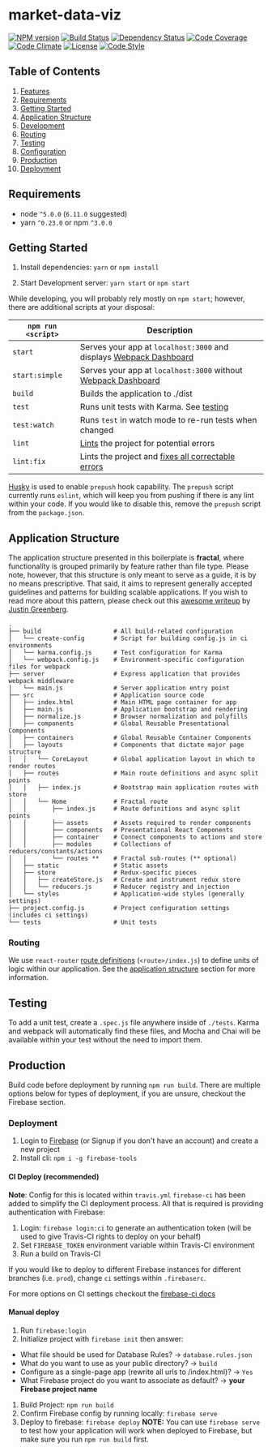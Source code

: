 # market-data-viz

[![NPM version][npm-image]][npm-url]
[![Build Status][travis-image]][travis-url]
[![Dependency Status][daviddm-image]][daviddm-url]
[![Code Coverage][coverage-image]][coverage-url]
[![Code Climate][climate-image]][climate-url]
[![License][license-image]][license-url]
[![Code Style][code-style-image]][code-style-url]

## Table of Contents
1. [Features](#features)
1. [Requirements](#requirements)
1. [Getting Started](#getting-started)
1. [Application Structure](#application-structure)
1. [Development](#development)
  1. [Routing](#routing)
1. [Testing](#testing)
1. [Configuration](#configuration)
1. [Production](#production)
1. [Deployment](#deployment)

## Requirements
* node `^5.0.0` (`6.11.0` suggested)
* yarn `^0.23.0` or npm `^3.0.0`

## Getting Started

1. Install dependencies: `yarn` or `npm install`

2. Start Development server: `yarn start` or `npm start`

While developing, you will probably rely mostly on `npm start`; however, there are additional scripts at your disposal:

|`npm run <script>`    |Description|
|-------------------|-----------|
|`start`            |Serves your app at `localhost:3000` and displays [Webpack Dashboard](https://github.com/FormidableLabs/webpack-dashboard)|
|`start:simple`     |Serves your app at `localhost:3000` without [Webpack Dashboard](https://github.com/FormidableLabs/webpack-dashboard)|
|`build`            |Builds the application to ./dist|
|`test`             |Runs unit tests with Karma. See [testing](#testing)|
|`test:watch`       |Runs `test` in watch mode to re-run tests when changed|
|`lint`             |[Lints](http://stackoverflow.com/questions/8503559/what-is-linting) the project for potential errors|
|`lint:fix`         |Lints the project and [fixes all correctable errors](http://eslint.org/docs/user-guide/command-line-interface.html#fix)|

[Husky](https://github.com/typicode/husky) is used to enable `prepush` hook capability. The `prepush` script currently runs `eslint`, which will keep you from pushing if there is any lint within your code. If you would like to disable this, remove the `prepush` script from the `package.json`.


## Application Structure

The application structure presented in this boilerplate is **fractal**, where functionality is grouped primarily by feature rather than file type. Please note, however, that this structure is only meant to serve as a guide, it is by no means prescriptive. That said, it aims to represent generally accepted guidelines and patterns for building scalable applications. If you wish to read more about this pattern, please check out this [awesome writeup](https://github.com/davezuko/react-redux-starter-kit/wiki/Fractal-Project-Structure) by [Justin Greenberg](https://github.com/justingreenberg).

```
.
├── build                    # All build-related configuration
│   └── create-config        # Script for building config.js in ci environments
│   └── karma.config.js      # Test configuration for Karma
│   └── webpack.config.js    # Environment-specific configuration files for webpack
├── server                   # Express application that provides webpack middleware
│   └── main.js              # Server application entry point
├── src                      # Application source code
│   ├── index.html           # Main HTML page container for app
│   ├── main.js              # Application bootstrap and rendering
│   ├── normalize.js         # Browser normalization and polyfills
│   ├── components           # Global Reusable Presentational Components
│   ├── containers           # Global Reusable Container Components
│   ├── layouts              # Components that dictate major page structure
│   │   └── CoreLayout       # Global application layout in which to render routes
│   ├── routes               # Main route definitions and async split points
│   │   ├── index.js         # Bootstrap main application routes with store
│   │   └── Home             # Fractal route
│   │       ├── index.js     # Route definitions and async split points
│   │       ├── assets       # Assets required to render components
│   │       ├── components   # Presentational React Components
│   │       ├── container    # Connect components to actions and store
│   │       ├── modules      # Collections of reducers/constants/actions
│   │       └── routes **    # Fractal sub-routes (** optional)
│   ├── static               # Static assets
│   ├── store                # Redux-specific pieces
│   │   ├── createStore.js   # Create and instrument redux store
│   │   └── reducers.js      # Reducer registry and injection
│   └── styles               # Application-wide styles (generally settings)
├── project.config.js        # Project configuration settings (includes ci settings)
└── tests                    # Unit tests
```

### Routing
We use `react-router` [route definitions](https://github.com/ReactTraining/react-router/blob/v3/docs/API.md#plainroute) (`<route>/index.js`) to define units of logic within our application. See the [application structure](#application-structure) section for more information.

## Testing
To add a unit test, create a `.spec.js` file anywhere inside of `./tests`. Karma and webpack will automatically find these files, and Mocha and Chai will be available within your test without the need to import them.

## Production

Build code before deployment by running `npm run build`. There are multiple options below for types of deployment, if you are unsure, checkout the Firebase section.

### Deployment

1. Login to [Firebase](firebase.google.com) (or Signup if you don't have an account) and create a new project
2. Install cli: `npm i -g firebase-tools`

#### CI Deploy (recommended)
**Note**: Config for this is located within `travis.yml`
`firebase-ci` has been added to simplify the CI deployment process. All that is required is providing authentication with Firebase:

1. Login: `firebase login:ci` to generate an authentication token (will be used to give Travis-CI rights to deploy on your behalf)
1. Set `FIREBASE_TOKEN` environment variable within Travis-CI environment
1. Run a build on Travis-CI

If you would like to deploy to different Firebase instances for different branches (i.e. `prod`), change `ci` settings within `.firebaserc`.

For more options on CI settings checkout the [firebase-ci docs](https://github.com/prescottprue/firebase-ci)

#### Manual deploy

1. Run `firebase:login`
1. Initialize project with `firebase init` then answer:
  * What file should be used for Database Rules?  -> `database.rules.json`
  * What do you want to use as your public directory? -> `build`
  * Configure as a single-page app (rewrite all urls to /index.html)? -> `Yes`
  * What Firebase project do you want to associate as default?  -> **your Firebase project name**
1. Build Project: `npm run build`
1. Confirm Firebase config by running locally: `firebase serve`
1. Deploy to firebase: `firebase deploy`
**NOTE:** You can use `firebase serve` to test how your application will work when deployed to Firebase, but make sure you run `npm run build` first.

[npm-image]: https://img.shields.io/npm/v/market-data-viz.svg?style=flat-square
[npm-url]: https://npmjs.org/package/market-data-viz
[travis-image]: https://img.shields.io/travis/lzzparis/market-data-viz/master.svg?style=flat-square
[travis-url]: https://travis-ci.org/lzzparis/market-data-viz
[daviddm-image]: https://img.shields.io/david/lzzparis/market-data-viz.svg?style=flat-square
[daviddm-url]: https://david-dm.org/lzzparis/market-data-viz
[climate-image]: https://img.shields.io/codeclimate/github/lzzparis/market-data-viz.svg?style=flat-square
[climate-url]: https://codeclimate.com/github/lzzparis/market-data-viz
[coverage-image]: https://img.shields.io/codeclimate/coverage/github/lzzparis/market-data-viz.svg?style=flat-square
[coverage-url]: https://codeclimate.com/github/lzzparis/market-data-viz
[license-image]: https://img.shields.io/npm/l/market-data-viz.svg?style=flat-square
[license-url]: https://github.com/lzzparis/market-data-viz/blob/master/LICENSE
[code-style-image]: https://img.shields.io/badge/code%20style-standard-brightgreen.svg?style=flat-square
[code-style-url]: http://standardjs.com/
